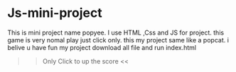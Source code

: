 # Js-mini-project
This is mini project name popyee. I use HTML ,Css and JS for project. this game is very nomal play just click only. this my project same like a popcat. i belive u have fun my project
download all file and run index.html

>> Only Click to up the score <<
